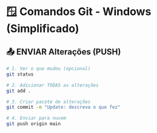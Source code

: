# 🪟 Comandos Git - Windows (Simplificado)

## 📤 ENVIAR Alterações (PUSH)
```bash
# 1. Ver o que mudou (opcional)
git status

# 2. Adicionar TODAS as alterações
git add .

# 3. Criar pacote de alterações
git commit -m "Update: descreva o que fez"

# 4. Enviar para nuvem
git push origin main